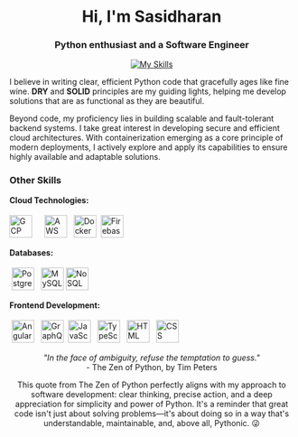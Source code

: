 <h1 align="center">Hi, I'm Sasidharan </h1>
<h3 align="center">Python enthusiast and a Software Engineer</h3>
<p align="center">  <a href="https://skillicons.dev">  <img src="https://skillicons.dev/icons?i=python,django,flask&theme=light" alt="My Skills"/> </a> </p>

I believe in writing clear, efficient Python code that gracefully ages like fine wine. **DRY** and **SOLID** principles are my guiding lights, helping me develop solutions that are as functional as they are beautiful.

Beyond code, my proficiency lies in building scalable and fault-tolerant backend systems. I take great interest in developing secure and efficient cloud architectures. With containerization emerging as a core principle of modern deployments, I actively explore and apply its capabilities to ensure highly available and adaptable solutions.


### Other Skills

**Cloud Technologies:**

<p align="left"> <img style="margin-right: 14px;" title="Google Cloud Platform" alt="GCP" src="https://skillicons.dev/icons?i=gcp&theme=light" width="40" height="40" style="vertical-align:down; margin:4px"/> <img title="AWS" alt="AWS" src="https://skillicons.dev/icons?i=aws&theme=light" width="40" height="40" style="vertical-align:down; margin:4px"/> <img title="Docker" alt="Docker" src="https://skillicons.dev/icons?i=docker&theme=light" width="40" height="40" style="vertical-align:down; margin:4px"/><img title="Firebase" alt="Firebase" src="https://skillicons.dev/icons?i=firebase&theme=light" width="40" height="40" style="vertical-align:down; margin:4px"/>
 </p>
 
**Databases:**
<p align="left"> <img title="PostgreSQL" alt="PostgreSQL" src="https://skillicons.dev/icons?i=postgres&theme=light" width="40" height="40" style="vertical-align:down; margin:4px"/> <img title="MySQL" alt="MySQL" src="https://skillicons.dev/icons?i=mysql&theme=light" width="40" height="40" style="vertical-align:down; margin:4px"/><img title="NoSQL" alt="NoSQL" src="https://skillicons.dev/icons?i=mongodb&theme=light" width="40" height="40" style="vertical-align:down; margin=4px"/>  </p>

**Frontend Development:**

<p align="left"> <img title="Angular" alt="Angular" src="https://skillicons.dev/icons?i=angular&theme=light" width="40" height="40" style="vertical-align:down; margin:4px"/> <img title="GraphQL" alt="GraphQL" src="https://skillicons.dev/icons?i=graphql&theme=light" width="40" height="40" style="vertical-align:down; margin:4px"/><img title="JavaScript" alt="JavaScript" src="https://skillicons.dev/icons?i=js&theme=light" width="40" height="40" style="vertical-align:down; margin:4px"/> <img title="TypeScript" alt="TypeScript" src="https://skillicons.dev/icons?i=ts&theme=light" width="40" height="40" style="vertical-align:down; margin:4px"/> <img title="HTML" alt="HTML" src="https://skillicons.dev/icons?i=html&theme=light" width="40" height="40" style="vertical-align:down; margin:4px"/> <img title="CSS" alt="CSS" src="https://skillicons.dev/icons?i=css&theme=light" width="40" height="40" style="vertical-align:down; margin:4px"/> 

</p>




<p align="center"> <em>"In the face of ambiguity, refuse the temptation to guess."</em><br> - The Zen of Python, by Tim Peters </p>  <p align="center"> This quote from The Zen of Python perfectly aligns with my approach to software development: clear thinking, precise action, and a deep appreciation for simplicity and power of Python. It's a reminder that great code isn't just about solving problems—it's about doing so in a way that's understandable, maintainable, and, above all, Pythonic. 😜</p>
